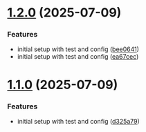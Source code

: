 # [1.2.0](https://github.com/amitrazz/portfolio/compare/v1.1.0...v1.2.0) (2025-07-09)


### Features

* initial setup with test and config ([bee0641](https://github.com/amitrazz/portfolio/commit/bee0641c54d9c928f3bf0a17f06995f8eda8e212))
* initial setup with test and config ([ea67cec](https://github.com/amitrazz/portfolio/commit/ea67cecb9d34fa97e943992a3f907aea2a46bca6))

# [1.1.0](https://github.com/amitrazz/portfolio/compare/v1.0.0...v1.1.0) (2025-07-09)


### Features

* initial setup with test and config ([d325a79](https://github.com/amitrazz/portfolio/commit/d325a79b8ec1cf6248fb921b7e779812f2436982))
